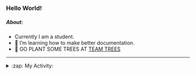 ### Hello World!

##### About:
- Currently I am a student.
- 🌱 I’m learning how to make better documentation.
- 🌱 GO PLANT SOME TREES AT [TEAM TREES](https://teamtrees.org/)

---
<details>
  <summary>:zap: My Activity:</summary>
  
<!--START_SECTION:waka-->
![Code Time](http://img.shields.io/badge/Code%20Time-1%2C137%20hrs%2049%20mins-blue)

**I'm a Night 🦉** 

```text
🌞 Morning                1455 commits        ██░░░░░░░░░░░░░░░░░░░░░░░   09.33 % 
🌆 Daytime                5495 commits        █████████░░░░░░░░░░░░░░░░   35.24 % 
🌃 Evening                4474 commits        ███████░░░░░░░░░░░░░░░░░░   28.69 % 
🌙 Night                  4168 commits        ███████░░░░░░░░░░░░░░░░░░   26.73 % 
```
📅 **I'm Most Productive on Wednesday** 

```text
Monday                   2331 commits        ████░░░░░░░░░░░░░░░░░░░░░   14.95 % 
Tuesday                  2043 commits        ███░░░░░░░░░░░░░░░░░░░░░░   13.10 % 
Wednesday                3606 commits        ██████░░░░░░░░░░░░░░░░░░░   23.13 % 
Thursday                 1945 commits        ███░░░░░░░░░░░░░░░░░░░░░░   12.47 % 
Friday                   1516 commits        ██░░░░░░░░░░░░░░░░░░░░░░░   09.72 % 
Saturday                 1388 commits        ██░░░░░░░░░░░░░░░░░░░░░░░   08.90 % 
Sunday                   2763 commits        ████░░░░░░░░░░░░░░░░░░░░░   17.72 % 
```


📊 **This Week I Spent My Time On** 

```text
🔥 Editors: 
VS Code                  59 mins             █████████████████████████   100.00 % 

🐱‍💻 Projects: 
praise                   59 mins             █████████████████████████   100.00 % 
```


 Last Updated on 26/06/2023 17:07:30 UTC
<!--END_SECTION:waka-->
</details>
